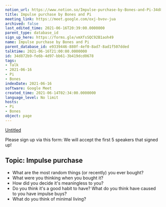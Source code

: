 ```yaml
---
notion_url: https://www.notion.so/Impulse-purchase-by-Bones-and-Pi-34d872b9fe6b4d97bb613b419dcd0678
title: Impulse purchase by Bones and Pi
meeting_link: https://meet.google.com/oxj-bvov-jua
archived: false
last_edited_time: 2021-06-16T20:39:00.0000000
parent_type: database_id
sign_up_here: https://forms.gle/vmXfsSQC92B1aoh49
name: Impulse purchase by Bones and Pi
parent_database_id: e9339446-880f-4ef0-8ad7-8ad1f507dded
talktime: 2021-06-16T21:00:00.0000000
id: 34d872b9-fe6b-4d97-bb61-3b419dcd0678
tags:
- Talk
- 2021-06-16
- Pi
- Bones
indexDate: 2021-06-16
software: Google Meet
created_time: 2021-06-14T02:34:00.0000000
language_level: No limit
hosts:
- Pi
- Bones
object: page
---
```


[Untitled](https://www.notion.so/cd877e06ad7149f69157f2c71bad5cca)   

Please sign up via this form:
We will accept the first  5 speakers  that signed up! 


## Topic: Impulse purchase

   - What are the most random things (or recently) you ever bought?
   - What were you thinking when you bought it?
   - How did you decide it's meaningless to you?
   - Do you think it's a good habit to have? What do you think have caused to you have impulse buys?
   - What do you think of minimal living?




